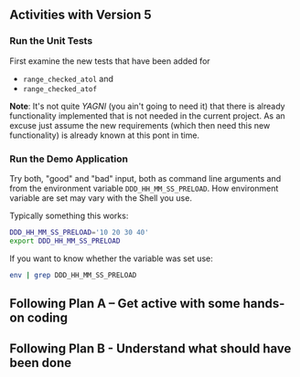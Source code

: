 ## Activities with Version 5

### Run the Unit Tests

First examine the new tests that have been added for

* `range_checked_atol` and
* `range_checked_atof`

**Note**: It's not quite *YAGNI* (you ain't going to need it) that
there is already functionality implemented that is not needed in
the current project. As an excuse just assume the new requirements
(which then need this new functionality) is already known at this
pont in time.

### Run the Demo Application

Try both, "good" and "bad" input, both as command line arguments
and from the environment variable `DDD_HH_MM_SS_PRELOAD`. How
environment variable are set may vary with the Shell you use.

Typically something this works:

```sh
DDD_HH_MM_SS_PRELOAD='10 20 30 40'
export DDD_HH_MM_SS_PRELOAD
```

If you want to know whether the variable was set use:

```sh
env | grep DDD_HH_MM_SS_PRELOAD
```

## Following Plan A – Get active with some hands-on coding
## Following Plan B - Understand what should have been done
